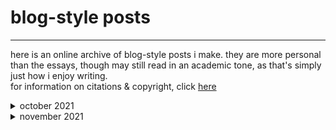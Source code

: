 # blog-style posts
* * *

here is an online archive of blog-style posts i make. they are more personal than the essays, though may still read in an academic tone, as that's simply just how i enjoy writing.  
for information on citations & copyright, click [here](copyright.html)

<details>
<summary> october 2021 </summary>
<br>
<ul> 
<li>31-10-21 <a href= "blog_posts/31-10-21.html"> on tattoos, the body, & being trans</a> </li>
</ul>
</details>

<details>
<summary> november 2021 </summary>
<br>
<ul>
<li>4-11-21 <a href= "blog_posts/4-11-21.html"> on university essays, mental health, & failing</a> </li>
</ul>
</details>